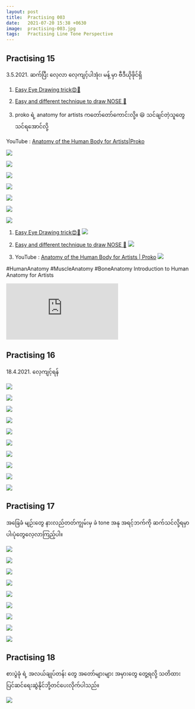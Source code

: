 ```yaml
---
layout: post
title:  Practising 003
date:   2021-07-20 15:38 +0630
image:  practising-003.jpg
tags:   Practising Line Tone Perspective
---
```

## Practising 15
3.5.2021. ဆက်ပြီး လေ့လာ လေ့ကျင့်ပါအုံး၊ မန့် မှာ ဗီဒီယိုဖိုင်ရှိ

1) [Easy Eye Drawing trick😍🙌](https://www.facebook.com/vkartbox/videos/505441390498322/)

2) [Easy and different technique to draw NOSE 👃](https://www.facebook.com/vkartbox/videos/2825903140951504/)

3) proko ရဲ့ anatomy for artists ကတော်တော်ကောင်းလို့။ 😃 သင်ချင်တဲ့သူတွေ သင်ရအောင်လို့

YouTube : [Anatomy of the Human Body for Artists|Proko](https://www.youtube.com/watch?v=pDgyQjNFVQk&list=PLtG4P3lq8RHFBeVaruf2JjyQmZJH4__Zv)

![]({{site.baseurl}}/img/practising-003/015-1.jpg)

![]({{site.baseurl}}/img/practising-003/015-1.jpg)

![]({{site.baseurl}}/img/practising-003/015-2.jpg)

![]({{site.baseurl}}/img/practising-003/015-3.jpg)

![]({{site.baseurl}}/img/practising-003/015-4.jpg)

![]({{site.baseurl}}/img/practising-003/015-5.jpg)

![]({{site.baseurl}}/img/practising-003/015-6.jpg)

1) [Easy Eye Drawing trick😍🙌](https://www.facebook.com/vkartbox/videos/505441390498322/)
![]({{site.baseurl}}/img/practising-003/015-7.jpg)

2) [Easy and different technique to draw NOSE 👃](https://www.facebook.com/vkartbox/videos/2825903140951504/)
![]({{site.baseurl}}/img/practising-003/015-8.jpg)

3) YouTube : [Anatomy of the Human Body for Artists | Proko](https://www.youtube.com/watch?v=pDgyQjNFVQk&list=PLtG4P3lq8RHFBeVaruf2JjyQmZJH4__Zv)
![]({{site.baseurl}}/img/practising-003/015-9.jpg)

#HumanAnatomy #MuscleAnatomy #BoneAnatomy
Introduction to Human Anatomy for Artists
<iframe src="https://www.youtube.com/embed/pDgyQjNFVQk" frameborder="0" allowfullscreen></iframe>

## Practising 16
18.4.2021. လေ့ကျင့်ရန်

![]({{site.baseurl}}/img/practising-003/016-1.jpg)

![]({{site.baseurl}}/img/practising-003/016-2.jpg)

![]({{site.baseurl}}/img/practising-003/016-3.jpg)

![]({{site.baseurl}}/img/practising-003/016-4.jpg)

![]({{site.baseurl}}/img/practising-003/016-5.jpg)

![]({{site.baseurl}}/img/practising-003/016-6.jpg)

![]({{site.baseurl}}/img/practising-003/016-7.jpg)

![]({{site.baseurl}}/img/practising-003/016-8.jpg)

![]({{site.baseurl}}/img/practising-003/016-9.jpg)

![]({{site.baseurl}}/img/practising-003/016-10.jpg)

## Practising 17
အခြေခံ မျဉ်းတွေ နားလည်တတ်ကျွမ်းမှ ခဲ tone အနု အရင့်ဘက်ကို ဆက်သင်လို့ရမှာပါ၊ပုံတွေလေ့လာကြည့်ပါ။

![]({{site.baseurl}}/img/practising-003/017-1.jpg)

![]({{site.baseurl}}/img/practising-003/017-2.jpg)

![]({{site.baseurl}}/img/practising-003/017-3.jpg)

![]({{site.baseurl}}/img/practising-003/017-4.jpg)

![]({{site.baseurl}}/img/practising-003/017-5.jpg)

![]({{site.baseurl}}/img/practising-003/017-6.jpg)

![]({{site.baseurl}}/img/practising-003/017-7.jpg)

![]({{site.baseurl}}/img/practising-003/017-8.jpg)

![]({{site.baseurl}}/img/practising-003/017-9.jpg)

## Practising 18
စားပွဲခုံ ရဲ့ အလယ်ချုပ်တန်း တွေ အတော်များများ အမှားတွေ တွေ့ရလို့ သတိထား ပြင်ဆင်ရေးဆွဲနိုင်ဘို့တင်ပေးလိုက်ပါသည်။

![]({{site.baseurl}}/img/practising-003/018.jpg)


